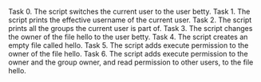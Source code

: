 Task 0. The script switches the current user to the user betty.
Task 1. The script prints the effective username of the current user.
Task 2. The script prints all the groups the current user is part of.
Task 3. The script changes the owner of the file hello to the user betty.
Task 4. The script creates an empty file called hello.
Task 5. The script adds execute permission to the owner of the file hello.
Task 6. The script adds execute permission to the owner and the group owner, and read permission to other users, to the file hello.
